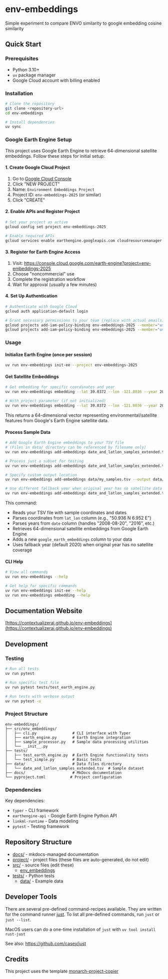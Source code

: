 
# env-embeddings

Simple experiment to compare ENVO similarity to google embedding cosine similarity 

## Quick Start

### Prerequisites
- Python 3.10+
- `uv` package manager
- Google Cloud account with billing enabled

### Installation

```bash
# Clone the repository
git clone <repository-url>
cd env-embeddings

# Install dependencies
uv sync
```

### Google Earth Engine Setup

This project uses Google Earth Engine to retrieve 64-dimensional satellite embeddings. Follow these steps for initial setup:

#### 1. Create Google Cloud Project

1. Go to [Google Cloud Console](https://console.cloud.google.com/)
2. Click "NEW PROJECT"
3. Name: `Environment Embeddings Project`
4. Project ID: `env-embeddings-2025` (or similar)
5. Click "CREATE"

#### 2. Enable APIs and Register Project

```bash
# Set your project as active
gcloud config set project env-embeddings-2025

# Enable required APIs
gcloud services enable earthengine.googleapis.com cloudresourcemanager.googleapis.com serviceusage.googleapis.com --project=env-embeddings-2025
```

#### 3. Register for Earth Engine Access

1. Visit: https://console.cloud.google.com/earth-engine?project=env-embeddings-2025
2. Choose "noncommercial" use
3. Complete the registration workflow
4. Wait for approval (usually a few minutes)

#### 4. Set Up Authentication

```bash
# Authenticate with Google Cloud
gcloud auth application-default login

# Grant necessary permissions to your team (replace with actual emails)
gcloud projects add-iam-policy-binding env-embeddings-2025 --member="user:YOUR_EMAIL@lbl.gov" --role="roles/editor"
gcloud projects add-iam-policy-binding env-embeddings-2025 --member="user:YOUR_EMAIL@lbl.gov" --role="roles/serviceusage.serviceUsageConsumer"
```

### Usage

#### Initialize Earth Engine (once per session)

```bash
uv run env-embeddings init-ee --project env-embeddings-2025
```

#### Get Satellite Embeddings

```bash
# Get embedding for specific coordinates and year
uv run env-embeddings embedding --lat 39.0372 --lon -121.8036 --year 2024

# With project parameter (if not initialized)
uv run env-embeddings embedding --lat 39.0372 --lon -121.8036 --year 2024 --project env-embeddings-2025
```

This returns a 64-dimensional vector representing environmental/satellite features from Google's Earth Engine satellite data.

#### Process Sample Data

```bash
# Add Google Earth Engine embeddings to your TSV file
# (Files in data/ directory can be referenced by filename only)
uv run env-embeddings add-embeddings date_and_latlon_samples_extended.tsv

# Process just a subset for testing
uv run env-embeddings add-embeddings date_and_latlon_samples_extended.tsv --max-rows 100

# Specify custom output location
uv run env-embeddings add-embeddings data/my_samples.tsv --output data/my_results.tsv

# Use different fallback year when original year has no satellite data
uv run env-embeddings add-embeddings date_and_latlon_samples_extended.tsv --fallback-year 2021
```

This command:
- Reads your TSV file with sample coordinates and dates
- Parses coordinates from `lat_lon` column (e.g., "50.936 N 6.952 E") 
- Parses years from `date` column (handles "2008-08-20", "2016", etc.)
- Retrieves 64-dimensional satellite embeddings from Google Earth Engine
- Adds a new `google_earth_embeddings` column to your data
- Uses fallback year (default 2020) when original year has no satellite coverage

#### CLI Help

```bash
# View all commands
uv run env-embeddings --help

# Get help for specific commands
uv run env-embeddings init-ee --help
uv run env-embeddings embedding --help
```

## Documentation Website

[https://contextualizerai.github.io/env-embeddings](https://contextualizerai.github.io/env-embeddings)

## Development

### Testing

```bash
# Run all tests
uv run pytest

# Run specific test file
uv run pytest tests/test_earth_engine.py

# Run tests with verbose output
uv run pytest -v
```

### Project Structure

```
env-embeddings/
├── src/env_embeddings/
│   ├── cli.py                # CLI interface with Typer
│   ├── earth_engine.py       # Earth Engine integration
│   ├── sample_processor.py   # Sample data processing utilities
│   └── __init__.py
├── tests/
│   ├── test_earth_engine.py  # Earth Engine functionality tests
│   └── test_simple.py        # Basic tests
├── data/                     # Data files directory
│   └── date_and_latlon_samples_extended.tsv  # Sample dataset
├── docs/                     # MkDocs documentation
└── pyproject.toml           # Project configuration
```

### Dependencies

Key dependencies:
- `typer` - CLI framework
- `earthengine-api` - Google Earth Engine Python API
- `linkml-runtime` - Data modeling
- `pytest` - Testing framework

## Repository Structure

* [docs/](docs/) - mkdocs-managed documentation
* [project/](project/) - project files (these files are auto-generated, do not edit)
* [src/](src/) - source files (edit these)
  * [env_embeddings](src/env_embeddings)
* [tests/](tests/) - Python tests
  * [data/](tests/data) - Example data

## Developer Tools

There are several pre-defined command-recipes available.
They are written for the command runner [just](https://github.com/casey/just/). To list all pre-defined commands, run `just` or `just --list`.

MacOS users can do a one-time installation of `just` with `uv tool install rust-just`

See also: https://github.com/casey/just

## Credits

This project uses the template [monarch-project-copier](https://github.com/monarch-initiative/monarch-project-copier)
